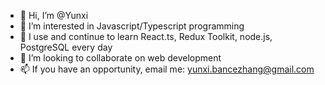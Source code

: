 - 👋 Hi, I’m @Yunxi
- 👀 I’m interested in Javascript/Typescript programming
- 🌱 I use and continue to learn React.ts, Redux Toolkit, node.js, PostgreSQL every day
- 💞️ I’m looking to collaborate on web development
- 📫 If you have an opportunity, email me: yunxi.bancezhang@gmail.com

<!---
YunxiBZ/YunxiBZ is a ✨ special ✨ repository because its `README.md` (this file) appears on your GitHub profile.
You can click the Preview link to take a look at your changes.
--->
